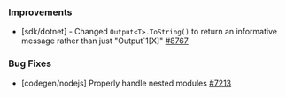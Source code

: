 ### Improvements

- [sdk/dotnet] - Changed `Output<T>.ToString()` to return an informative message rather than just "Output`1[X]"
  [#8767](https://github.com/pulumi/pulumi/pull/8767)

### Bug Fixes

- [codegen/nodejs] Properly handle nested modules
  [#7213](https://github.com/pulumi/pulumi/pull/7213)
